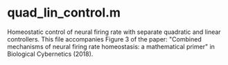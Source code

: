 # quad_lin_control.m
Homeostatic control of neural firing rate with separate quadratic and linear controllers.
This file accompanies Figure 3 of the paper:
"Combined mechanisms of neural firing rate homeostasis: a mathematical primer" in Biological Cybernetics (2018).
